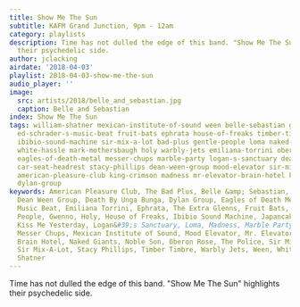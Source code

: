 ```yaml
---
title: Show Me The Sun
subtitle: KAFM Grand Junction, 9pm - 12am
category: playlists
description: Time has not dulled the edge of this band. "Show Me The Sun" highlights
  their psychedelic side.
author: jclacking
airdate: '2018-04-03'
playlist: 2018-04-03-show-me-the-sun
audio_player: ''
image:
  src: artists/2018/belle_and_sebastian.jpg
  caption: Belle and Sebastian
index: Show Me The Sun
tags: william-shatner mexican-institute-of-sound ween belle-sebastian gwenno noble-son
  ed-schrader-s-music-beat fruit-bats ephrata house-of-freaks timber-timbre police
  ibibio-sound-machine sir-mix-a-lot bad-plus gentle-people loma naked-giants extra-glenns
  white-hassle mark-mothersbaugh holy warbly-jets emiliana-torrini oberon-rose japancakes
  eagles-of-death-metal messer-chups marble-party logan-s-sanctuary death-by-unga-bunga
  car-seat-headrest stacy-phillips dean-ween-group mood-elevator sir-millard-mulch
  american-pleasure-club king-crimson madness mr-elevator-brain-hotel kiss-me-yesterday
  dylan-group
keywords: American Pleasure Club, The Bad Plus, Belle &amp; Sebastian, Car Seat Headrest,
  Dean Ween Group, Death By Unga Bunga, Dylan Group, Eagles of Death Metal, Ed Schrader&#39;s
  Music Beat, Emiliana Torrini, Ephrata, The Extra Glenns, Fruit Bats, The Gentle
  People, Gwenno, Holy, House of Freaks, Ibibio Sound Machine, Japancakes, King Crimson,
  Kiss Me Yesterday, Logan&#39;s Sanctuary, Loma, Madness, Marble Party, Mark Mothersbaugh,
  Messer Chups, Mexican Institute of Sound, Mood Elevator, Mr. Elevator &amp; The
  Brain Hotel, Naked Giants, Noble Son, Oberon Rose, The Police, Sir Millard Mulch,
  Sir Mix-A-Lot, Stacy Phillips, Timber Timbre, Warbly Jets, Ween, White Hassle, William
  Shatner
---
```

Time has not dulled the edge of this band. "Show Me The Sun" highlights their psychedelic side.
